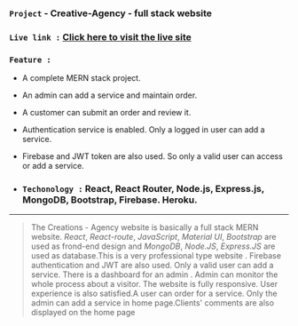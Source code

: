 ### `Project` - Creative-Agency - full stack website

### `Live link :`  [Click here to visit the live site](https://creative-agency-33a1d.web.app/)

### `Feature :`
* A complete MERN stack project. <br>
* An admin can add a service and maintain order. <br>
* A customer can submit an order and review it. <br>
* Authentication service is enabled. Only a logged in user can add a service. <br>
* Firebase and JWT token are also used. So only a valid user can access or add a service. <br>

* ### `Techonology :` React, React Router, Node.js, Express.js, MongoDB, Bootstrap, Firebase. Heroku. <br>
---

> The Creations - Agency website is basically a full stack MERN website. *React*, *React-route*, *JavaScript*, *Material UI*, *Bootstrap*  are used as frond-end design and *MongoDB*, *Node.JS*, *Express.JS* are used as database.This is a very professional type website . Firebase authentication and JWT are also used. Only a valid user can add a service. There is a dashboard for an admin . Admin can monitor the whole process about a visitor. The website is fully responsive. User experience is also satisfied.A user can order for a service. Only the admin can add a service in home page.Clients' comments are also  displayed on the home page



